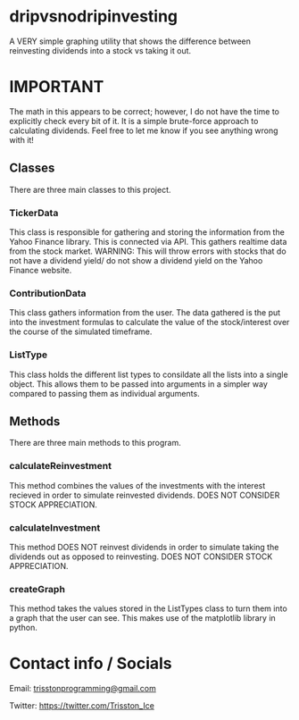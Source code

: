 # dripvsnodripinvesting
A VERY simple graphing utility that shows the difference between reinvesting dividends into a stock vs taking it out. 


<h1>
IMPORTANT
  
</h1>

The math in this appears to be correct; however, I do not have the time to explicitly check every bit of it. It is a simple brute-force approach to calculating dividends. Feel free to let me know if you see anything wrong with it!

<h2>
Classes
</h2>

There are three main classes to this project.

<h3>
TickerData
</h3>
This class is responsible for gathering and storing the information from the Yahoo Finance library. This is connected via API. This gathers realtime data from the stock market. WARNING: This will throw errors with stocks that do not have a dividend yield/ do not show a dividend yield on the Yahoo Finance website. 

<h3>
ContributionData
</h3>
This class gathers information from the user. The data gathered is the put into the investment formulas to calculate the value of the stock/interest over the course of the simulated timeframe.

<h3>
ListType
</h3>
This class holds the different list types to consildate all the lists into a single object. This allows them to be passed into arguments in a simpler way compared to passing them as individual arguments. 

<h2>
Methods
</h2>

There are three main methods to this program.

<h3>
calculateReinvestment
</h3>
This method combines the values of the investments with the interest recieved in order to simulate reinvested dividends. DOES NOT CONSIDER STOCK APPRECIATION. 

<h3>
calculateInvestment
</h3>
This method DOES NOT reinvest dividends in order to simulate taking the dividends out as opposed to reinvesting. DOES NOT CONSIDER STOCK APPRECIATION. 

<h3>
createGraph
</h3>
This method takes the values stored in the ListTypes class to turn them into a graph that the user can see. This makes use of the matplotlib library in python. 

<h1>
Contact info / Socials
</h1>

Email: trisstonprogramming@gmail.com

Twitter: https://twitter.com/Trisston_Ice

